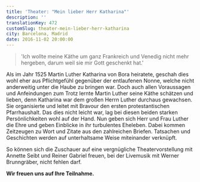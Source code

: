 ```yaml
---
title: 'Theater: "Mein lieber Herr Katharina"'
description: ''
translationKey: 472
customSlug: theater-mein-lieber-herr-katharina
city: Barcelona, Madrid
date: 2016-11-02 20:00:00
---
```


<blockquote>'Ich wollte meine Käthe um ganz Frankreich und Venedig nicht mehr hergeben, darum weil sie mir Gott geschenkt hat.'</blockquote>

Als im Jahr 1525 Martin Luther Katharina von Bora heiratete, geschah dies wohl eher aus Pflichtgefühl gegenüber der entlaufenen Nonne, welche nicht anderweitig unter die Haube zu bringen war. Doch auch allen Voraussagen und Anfeindungen zum Trotz lernte Martin Luther seine Käthe schätzen und lieben, denn Katharina war dem großen Herrn Luther durchaus gewachsen. Sie organisierte und leitet mit Bravour den ersten protestantischen Pfarrhaushalt. Das dies nicht leicht war, lag bei diesen beiden starken Persönlichkeiten wohl auf der Hand. Nun geben sich Herr und Frau Luther die Ehre und geben Einblicke in ihr turbulentes Eheleben. Dabei kommen Zeitzeugen zu Wort und Zitate aus den zahlreichen Briefen. Tatsachen und Geschichten werden auf unterhaltsame Weise miteinander verknüpft.

So können sich die Zuschauer auf eine vergnügliche Theatervorstellung mit Annette Seibt und Reiner Gabriel freuen, bei der Livemusik mit Werner Brunngräber, nicht fehlen darf.

<strong>Wir freuen uns auf Ihre Teilnahme.</strong>
